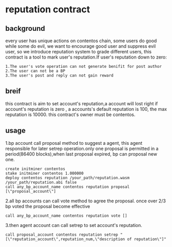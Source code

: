 # reputation contract
## background
  every user has unique actions on contentos chain, some users do good while some do evil, we want to encourage good user and suppress evil user, so we introduce reputation system to grade different users, this contract is a tool to mark user's reputation.If user's reputation down to zero: 
  ```
  1.The user's vote operation can not generate benifit for post author
  2.The user can not be a BP
  3.The user's post and reply can not gain reward
  ```

## breif
  this contract is aim to set account's reputation,a account will lost right if account's reputation is zero
  , a accounts's default reputation is 100, the max reputation is 10000.
  this contract's owner must be contentos.
  
## usage
  1.bp account call proposal method to suggest a agent, this agent responsible for later setrep operation.only one proposal is permitted in a period(86400 blocks),when last proposal expired, bp can proposal new one.
  ```
  create initminer contentos
  stake initminer contentos 1.000000
  deploy contentos reputation /your_path/reputation.wasm /your_path/reputation.abi false
  call any_bp_account_name contentos reputation proposal [\"proposal_account\"]
  ```
  
  2.all bp accounts can call vote method to agree the proposal. once over 2/3 bp voted the proposal become effective
  ```
  call any_bp_account_name contentos reputation vote []
  ```
  
  3.then agent account can call setrep to set account's reputation.
  ```
  call proposal_account contentos reputation setrep "[\"reputation_account\",reputation_num,\"description of reputation\"]"
  ```
